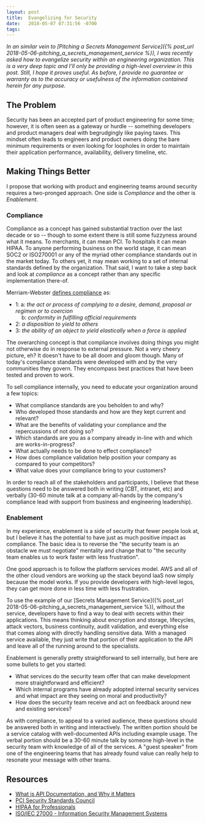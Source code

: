 ```yaml
---
layout: post
title:  Evangelizing for Security
date:   2018-05-07 07:31:56 -0700
tags:   
---
```

*In an similar vein to [Pitching a Secrets Management Service]({% post_url 2018-05-06-pitching_a_secrets_management_service %}), I was recently asked how to evangelize security within an engineering organization.  This is a very deep topic and I'll only be providing a high-level overview in this post.  Still, I hope it proves useful.  As before, I provide no guarantee or warranty as to the accuracy or usefulness of the information contained herein for any purpose.*

## The Problem

Security has been an accepted part of product engineering for some time;   however, it is often seen as a gateway or hurdle -- something developers and product managers deal with begrudgingly like paying taxes.  This mindset often leads to engineers and product owners doing the bare minimum requirements or even looking for loopholes in order to maintain their application performance, availability, delivery timeline, etc.

## Making Things Better

I propose that working with product and engineering teams around security requires a two-pronged approach.  One side is *Compliance* and the other is *Enablement*.

### Compliance

Compliance as a concept has gained substantial traction over the last decade or so -- though to some extent there is still some fuzzyness around what it means.  To merchants, it can mean PCI.  To hospitals it can mean HIPAA.  To anyone performing business on the world stage, it can mean SOC2 or ISO270001 or any of the myriad other compliance standards out in the market today.  To others yet, it may mean working to a set of internal standards defined by the organization.  That said, I want to take a step back and look at *compliance* as a concept rather than any specific implementation there-of.

Merriam-Webster [defines compliance](https://www.merriam-webster.com/dictionary/compliance) as:
* 1: a: *the act or process of complying to a desire, demand, proposal or regimen or to coercion*  
&nbsp;&nbsp;&nbsp;&nbsp;b: *conformity in fulfilling official requirements*
* 2: *a disposition to yield to others*
* 3: *the ability of an object to yield elastically when a force is applied*

The overarching concept is that compliance involves doing things you might not otherwise do in response to external pressure.  Not a very cheery picture, eh?  It doesn't have to be all doom and gloom though.  Many of today's compliance standards were developed with and by the very communities they govern.  They encompass best practices that have been tested and proven to work.

To sell compliance internally, you need to educate your organization around a few topics:
* What compliance standards are you beholden to and why?
* Who developed those standards and how are they kept current and relevant?
* What are the benefits of validating your compliance and the repercussions of not doing so?
* Which standards are you as a company already in-line with and which are works-in-progress?
* What actually needs to be done to effect compliance?
* How does compliance validation help position your company as compared to your competitors?
* What value does your compliance bring to your customers?

In order to reach all of the stakeholders and participants, I believe that these questions need to be answered both in writing (CBT, intranet, etc) and verbally (30-60 minute talk at a company all-hands by the company's compliance lead with support from business and engineering leadership).

### Enablement

In my experience, enablement is a side of security that fewer people look at, but I believe it has the potential to have just as much positive impact as compliance.  The basic idea is to reverse the "the security team is an obstacle we must negotiate" mentality and change that to "the security team enables us to work faster with less frustration".

One good approach is to follow the platform services model.  AWS and all of the other cloud vendors are working up the stack beyond IaaS now simply because the model works.  If you provide developers with high-level legos, they can get more done in less time with less frustration.

To use the example of our [Secrets Management Service]({% post_url 2018-05-06-pitching_a_secrets_management_service %}), without the service, developers have to find a way to deal with secrets within their applications.  This means thinking about encryption and storage, lifecycles, attack vectors, business continuity, audit validation, and everything else that comes along with directly handling sensitive data.  With a managed service available, they just write that portion of their application to the API and leave all of the running around to the specialists.

Enablement is generally pretty straightforward to sell internally, but here are some bullets to get you started:
* What services do the security team offer that can make development more straightforward and efficient?
* Which internal programs have already adopted internal security services and what impact are they seeing on moral and productivity?
* How does the security team receive and act on feedback around new and existing services?

As with compliance, to appeal to a varied audience, these questions should be answered both in writing and interactively.  The written portion should be a service catalog with well-documented APIs including example usage.  The verbal portion should be a 30-60 minute talk by someone high-level in the security team with knowledge of all of the services.  A "guest speaker" from one of the engineering teams that has already found value can really help to resonate your message with other teams.

## Resources

* [What is API Documentation, and Why it Matters](https://swaggerhub.com/blog/api-documentation/what-is-api-documentation-and-why-it-matters/)
* [PCI Security Standards Council](https://www.pcisecuritystandards.org/pci_security/)
* [HIPAA for Professionals](https://www.pcisecuritystandards.org/pci_security/)
* [ISO/IEC 27000 - Information Security Management Systems](https://www.iso.org/isoiec-27001-information-security.html)

